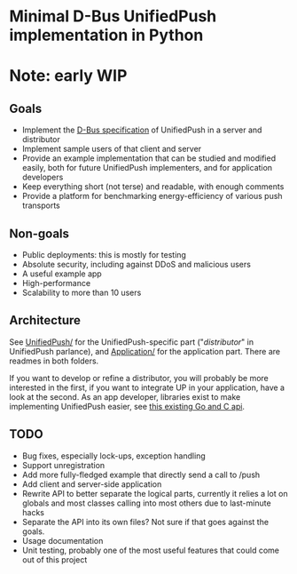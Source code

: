 # Minimal D-Bus UnifiedPush implementation in Python

# Note: early WIP

## Goals
* Implement the [D-Bus specification](https://unifiedpush.org/spec/server/) of UnifiedPush in a server and distributor
* Implement sample users of that client and server
* Provide an example implementation that can be studied and modified easily, both for future UnifiedPush implementers, and for application developers
* Keep everything short (not terse) and readable, with enough comments
* Provide a platform for benchmarking energy-efficiency of various push transports

## Non-goals
* Public deployments: this is mostly for testing
* Absolute security, including against DDoS and malicious users
* A useful example app
* High-performance
* Scalability to more than 10 users

## Architecture

See [UnifiedPush/](UnifiedPush/) for the UnifiedPush-specific part ("*distributor*" in UnifiedPush parlance), and [Application/](Application/) for the application part. There are readmes in both folders.

If you want to develop or refine a distributor, you will probably be more interested in the first, if you want to integrate UP in your application, have a look at the second.
As an app developer, libraries exist to make implementing UnifiedPush easier, see [this existing Go and C api](https://unifiedpush.org/developers/go_c/).

## TODO
* Bug fixes, especially lock-ups, exception handling
* Support unregistration
* Add more fully-fledged example that directly send a call to /push
* Add client and server-side application
* Rewrite API to better separate the logical parts, currently it relies a lot on globals and most classes calling into most others due to last-minute hacks
* Separate the API into its own files? Not sure if that goes against the goals.
* Usage documentation
* Unit testing, probably one of the most useful features that could come out of this project
